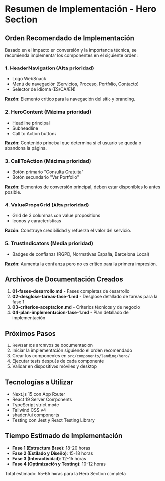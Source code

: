 # Resumen de Implementación - Hero Section

## Orden Recomendado de Implementación

Basado en el impacto en conversión y la importancia técnica, se recomienda implementar los componentes en el siguiente orden:

### 1. HeaderNavigation (Alta prioridad)
- Logo WebSnack
- Menú de navegación (Servicios, Proceso, Portfolio, Contacto)
- Selector de idioma (ES/CA/EN)

**Razón**: Elemento crítico para la navegación del sitio y branding.

### 2. HeroContent (Máxima prioridad)
- Headline principal
- Subheadline
- Call to Action buttons

**Razón**: Contenido principal que determina si el usuario se queda o abandona la página.

### 3. CallToAction (Máxima prioridad)
- Botón primario "Consulta Gratuita"
- Botón secundario "Ver Portfolio"

**Razón**: Elementos de conversión principal, deben estar disponibles lo antes posible.

### 4. ValuePropsGrid (Alta prioridad)
- Grid de 3 columnas con value propositions
- Iconos y características

**Razón**: Construye credibilidad y refuerza el valor del servicio.

### 5. TrustIndicators (Media prioridad)
- Badges de confianza (RGPD, Normativas España, Barcelona Local)

**Razón**: Aumenta la confianza pero no es crítico para la primera impresión.

## Archivos de Documentación Creados

1. **01-fases-desarrollo.md** - Fases completas de desarrollo
2. **02-desglose-tareas-fase-1.md** - Desglose detallado de tareas para la fase 1
3. **03-criterios-aceptacion.md** - Criterios técnicos y de negocio
4. **04-plan-implementacion-fase-1.md** - Plan detallado de implementación

## Próximos Pasos

1. Revisar los archivos de documentación
2. Iniciar la implementación siguiendo el orden recomendado
3. Crear los componentes en `src/components/landing/hero/`
4. Ejecutar tests después de cada componente
5. Validar en dispositivos móviles y desktop

## Tecnologías a Utilizar

- Next.js 15 con App Router
- React 19 Server Components
- TypeScript strict mode
- Tailwind CSS v4
- shadcn/ui components
- Testing con Jest y React Testing Library

## Tiempo Estimado de Implementación

- **Fase 1 (Estructura Base)**: 18-20 horas
- **Fase 2 (Estilado y Diseño)**: 15-18 horas
- **Fase 3 (Interactividad)**: 12-15 horas
- **Fase 4 (Optimización y Testing)**: 10-12 horas

Total estimado: 55-65 horas para la Hero Section completa